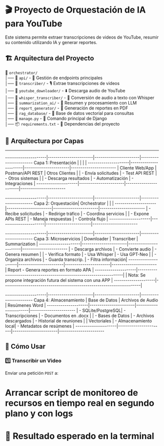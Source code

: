 # 🎬 Proyecto de Orquestación de IA para YouTube  

Este sistema permite extraer transcripciones de videos de YouTube, resumir su contenido utilizando IA y generar reportes.  

## 🏗️ Arquitectura del Proyecto  

📂 `orchestrator/`  
│── 📁 `api/` - 📡 Gestión de endpoints principales  
│── 📁 `transcriber/` - 🎙️ Extrae transcripciones de videos  
│── 📁 `youtube_downloader/` - ⬇️ Descarga audio de YouTube  
│── 📁 `whisper_transcriber/` - 📝 Conversión de audio a texto con Whisper  
│── 📁 `summarization_ai/` - 🤖 Resumen y procesamiento con LLM  
│── 📁 `report_generator/` - 📄 Generación de reportes en PDF  
│── 📁 `rag_database/` - 🧠 Base de datos vectorial para consultas  
│── 📝 `manage.py` - 🔧 Comando principal de Django  
│── 📦 `requirements.txt` - 📜 Dependencias del proyecto  

## 📁 Arquitectura por Capas
---------------------------------------------------------------------------------------------------------

---------------------|-----------------------|-----------------------|-----------------------
Capa 1: Presentación |                       |                       |                       |
---------------------|-----------------------|-----------------------|-----------------------
                     | Cliente Web/App       | Postman/API REST      | Otros Clientes       |
                     | - Envía solicitudes   | - Test API REST       | - Otros sistemas     |
                     | - Descarga resultados | - Automatización      | - Integraciones      |
---------------------|-----------------------|-----------------------|-----------------------

---------------------|-----------------------|-----------------------|-----------------------
Capa 2: Orquestación|       Orchestrator     |                       |                       |
---------------------|-----------------------|-----------------------|-----------------------
                     | - Recibe solicitudes  | - Redirige tráfico    | - Coordina servicios  |
                     | - Expone APIs REST    | - Maneja respuestas   | - Controla flujo      |
---------------------|-----------------------|-----------------------|-----------------------

---------------------|-----------------------|-----------------------|-----------------------
Capa 3: Microservicios |    Downloader      |   Transcriber         |   Summarization      |
---------------------|-----------------------|-----------------------|-----------------------
                        | - Descarga archivos | - Convierte audio    | - Genera resumen    |
                        | - Verifica formato  | - Usa Whisper        | - Usa GPT-Neo       |
                        | - Organiza archivos | - Guarda transcrip.  | - Filtra información|
---------------------|-----------------------|-----------------------|-----------------------
                        |          Report - Genera reportes en formato APA                |
---------------------|----------------------------------------------------------------------|
                        | Nota: Se propone integración futura del sistema con una APP      |
---------------------|----------------------------------------------------------------------|

---------------------|-----------------------|-----------------------|-----------------------
Capa 4: Almacenamiento |   Base de Datos     |   Archivos de Audio   |   Resúmenes Word     |
---------------------|-----------------------|-----------------------|-----------------------
                        | - SQLite/PostgreSQL| - Transcripciones     | - Documentos en .docx |
                        | - Bases de Datos   | - Archivos descargados | - Historial de reuniones |
                        |   Vectoriales      | - Almacenamiento local| - Metadatos de resúmenes |
---------------------|-----------------------|-----------------------|-----------------------



## 🚀 **Cómo Usar**  

### **1️⃣ Transcribir un Video**  
Enviar una petición `POST` a:  


# Arrancar script de monitoreo de recursos en tiempo real en segundo plano y con logs



# 🎯 Resultado esperado en la terminal

